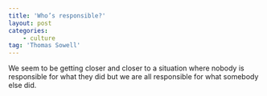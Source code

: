 ```yaml
---
title: 'Who’s responsible?'
layout: post
categories:
    - culture
tag: 'Thomas Sowell'
---
```


We seem to be getting closer and closer to a situation where nobody is responsible for what they did but we are all responsible for what somebody else did.